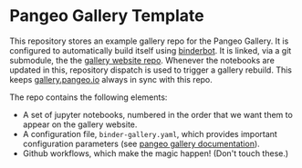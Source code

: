 # Pangeo Gallery Template

This repository stores an example gallery repo for the Pangeo Gallery.
It is configured to automatically build itself using
[binderbot](https://github.com/pangeo-gallery/binderbot).
It is linked, via a git submodule, the the
[gallery website repo](https://github.com/pangeo-gallery/pangeo-gallery).
Whenever the notebooks are updated in this, repository
dispatch is used to trigger a gallery rebuild. This keeps
[gallery.pangeo.io](http://gallery.pangeo.io) always in sync with this repo.

The repo contains the following elements:

- A set of jupyter notebooks, numbered in the order that we want them to
  appear on the gallery website.
- A configuration file, `binder-gallery.yaml`, which provides important
  configuration parameters (see [pangeo gallery documentation](http://gallery.pangeo.io)).
- Github workflows, which make the magic happen! (Don't touch these.)
